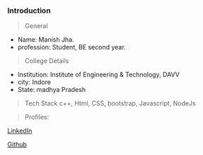 ### Introduction

> General
- Name: Manish Jha.
- profession: Student, BE second year.

> College Details
- Institution: Institute of Engineering & Technology, DAVV 
- city: Indore
- State: madhya Pradesh

> Tech Stack
  c++, Html, CSS, bootstrap, Javascript, NodeJs

> Profiles: 
<p><a href="https://www.linkedin.com/in/manjha/">LinkedIn</a></p>
<p><a href="https://github.com/manishkrjha">Github</a></p>


